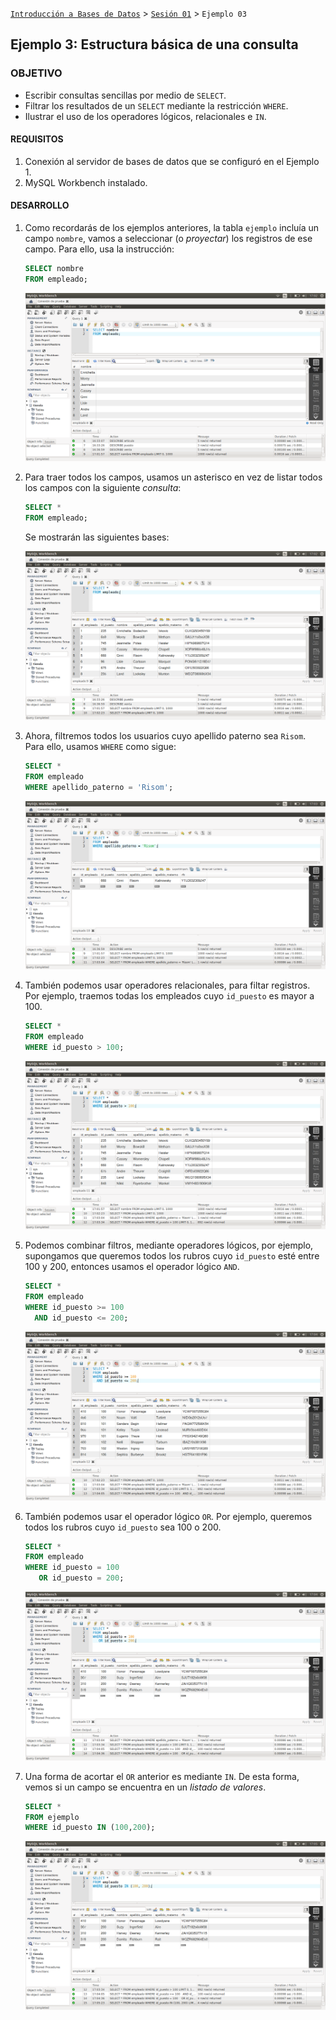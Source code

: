 [`Introducción a Bases de Datos`](../../Readme.md) > [`Sesión 01`](../Readme.md) > `Ejemplo 03`

## Ejemplo 3: Estructura básica de una consulta

### OBJETIVO

- Escribir consultas sencillas por medio de `SELECT`.
- Filtrar los resultados de un `SELECT` mediante la restricción `WHERE`.
- Ilustrar el uso de los operadores lógicos, relacionales e `IN`.

#### REQUISITOS

1. Conexión al servidor de bases de datos que se configuró en el Ejemplo 1.
2. MySQL Workbench instalado.

#### DESARROLLO

1. Como recordarás de los ejemplos anteriores, la tabla `ejemplo` incluía un campo `nombre`, vamos a seleccionar (o *proyectar*) los registros de ese campo. Para ello, usa la instrucción:

   ```sql
   SELECT nombre
   FROM empleado;
   ```
   
   ![imagen](imagenes/s1we31.png)

2. Para traer todos los campos, usamos un asterisco en vez de listar todos los campos con la siguiente *consulta*:

   ```sql
   SELECT *
   FROM empleado;
   ```
   
   Se mostrarán las siguientes bases:
   
   ![imagen](imagenes/s1we32.png)

3. Ahora, filtremos todos los usuarios cuyo apellido paterno sea `Risom`. Para ello, usamos `WHERE` como sigue:

   ```sql
   SELECT *
   FROM empleado
   WHERE apellido_paterno = 'Risom';
   ```
 
   ![imagen](imagenes/s1we33.png)

4. También podemos usar operadores relacionales, para filtar registros. Por ejemplo, traemos todas los empleados cuyo `id_puesto` es mayor a 100.

   ```sql
   SELECT *
   FROM empleado
   WHERE id_puesto > 100;
   ```

   ![imagen](imagenes/s1we34.png)

5. Podemos combinar filtros, mediante operadores lógicos, por ejemplo, supongamos que queremos todos los rubros cuyo `id_puesto` esté entre 100 y 200, entonces usamos el operador lógico `AND`.

   ```sql
   SELECT *
   FROM empleado
   WHERE id_puesto >= 100
     AND id_puesto <= 200;
   ```

   ![imagen](imagenes/s1we35.png)
   
6. También podemos usar el operador lógico `OR`. Por ejemplo, queremos todos los rubros cuyo `id_puesto` sea 100 o 200.

   ```sql
   SELECT *
   FROM empleado
   WHERE id_puesto = 100
      OR id_puesto = 200;
   ```

   ![imagen](imagenes/s1we36.png)
   
7. Una forma de acortar el `OR` anterior es mediante `IN`. De esta forma, vemos si un campo se encuentra en un *listado de valores*. 

   ```sql
   SELECT *
   FROM ejemplo
   WHERE id_puesto IN (100,200);
   ```

   ![imagen](imagenes/s1we37.png)   
   
